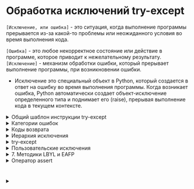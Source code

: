 # Обработка исключений try-except

`[Исключение, или ошибка]` - это ситуация, когда выполнение программы прерывается из-за какой-то проблемы или неожиданного условия во время выполнения кода.

`[Ошибка]` - это любое некорректное состояние или действие в программе, которое приводит к нежелательному результату. 
`[Исключение]` - механизм обработки ошибки, который прерывает выполнение программы, при возникновении ошибки. 

- Исключение это специальный объект в Python, который создается в ответ на ошибку во время выполнения программы. Когда возникает ошибка, Python автоматически создает объект-исключение определенного типа и поднимает его (raise), прерывая выполнение кода в текущем контексте.

<details>
  <summary>Общий шаблон инструкции try-except</summary>

```
try:
    # контролируемый код
except тип_ошибки_1:
    # код обработки ошибки (исключения)
except тип_ошибки_2:
    # код обработки ошибки (исключения)
...
except тип_ошибки_n:
    # код обработки ошибки (исключения)
else:
    # код для случая, если ошибки не было
finally:
    # код, который выполняется всегда
```
</details>

<details>
  <summary>Категории ошибок</summary>  
  
### Выделяют три основные категории ошибок:

<details>
  <summary>Синтаксическая ошибка</summary>  
  
 `[Синтаксическая ошибка]` -  это ошибка, возникающая из-за нарушения синтаксиса языка (Неправильное использование ключевых слов, операторов, скобок или отсутствия необходимых элементов, таких как двоеточия, запятые и т. д.).
 
<details>
  <summary>Основные исключения</summary>

- `SyntaxError`: Это наиболее общее исключение, которое возникает, когда Python не может распознать ваш код из-за ошибки в синтаксисе. Например, забытый двоеточие в конце условия или цикла.
- `IndentationError`: Это возникает, когда отступы в вашем коде не согласованы правильно. Python требует правильного выравнивания для обозначения блоков кода.
- `NameError`: Если вы пытаетесь использовать переменную, которая не была определена, Python вызовет это исключение.
- `TypeError`: Это происходит, когда вы пытаетесь выполнить операцию с объектом несовместимого типа.
- `ZeroDivisionError`: Когда попытка деления на ноль происходит
- `IndentationError`: Ошибка вызвана неправильным форматированием или выравниванием кода.
- `TabError`: Возникает, когда комбинируются табуляция и пробелы для создания отступов в коде.
- `ValueError`: Возникает, когда функция получает аргумент правильного типа, но с недопустимым значением.
</details>

</details>
<details>
  <summary>Ошибки времени выполнения</summary>

`[Ошибки времени выполнения]` - возникает, когда программа сталкивается с непредвиденной ситуацией во время выполнения, которая препятствует ее нормальному завершению (некорректные данные, неправильное использование функций или методов, или недоступность ресурсов).
<details>
  <summary>Основные исключения</summary>

1. `OverflowError`: Возникает, когда результат арифметической операции слишком велик для представления.
2. `IndexError`: Возникает, когда индекс последовательности находится вне допустимого диапазона.
3. `KeyError`: Возникает, когда словарь не содержит указанного ключа.
4. `FileNotFoundError`: Возникает, когда пытаемся открыть файл, который не существует.
5. `AttributeError`: Возникает, когда объект не имеет требуемого атрибута.
6. `ImportError`: Возникает, когда не удается импортировать модуль или его атрибут.
7. `MemoryError`: Возникает, когда недостаточно памяти для выполнения операции.
8. `KeyboardInterrupt`: Возникает, когда пользователь прерывает выполнение программы с клавиатуры (например, нажатием Ctrl+C).
9. `StopIteration`: Возникает, когда метод next() итератора вызывается, но итератор исчерпан.
10. `TypeError`: Возникает, когда операция применяется к объекту несовместимого типа.
11. `AssertionError`: Возникает, когда утверждение assert не проходит.
12. `RuntimeError`: Общее исключение для ошибок времени выполнения, которые не вписываются в другие категории.

</details>

</details>
<details>
  <summary>Логические ошибки</summary>

  `[Логические ошибки]` - (ошибка проектирования или ошибка алгоритма) - это ошибка в логике программы, которая приводит к некорректным результатам, хотя синтаксически и семантически код может быть правильным. Такие ошибки не вызывают исключений, потому что код технически выполняется без ошибок, но результат его работы не соответствует ожидаемому поведению.

</details>

</details>
<details>
  <summary>Коды возврата</summary>
  
- `[Код возврата]` - (код завершения или код возврата из процесса) - это целочисленное значение, возвращаемое программой при ее завершении. Этот код представляет собой способ сообщить вызывающему процессу или системе операций об успешном или неуспешном завершении программы и может содержать информацию о том, были ли выполнены какие-либо операции успешно или нет

<details>
  <summary>Пример</summary>

Метод `find()` используется для поиска подстроки в строке и возвращает индекс первого вхождения этой подстроки в строке. Если подстрока не найдена, метод возвращает -1. 
```
sentence = "Пример строки для поиска"
substring1 = "уют"
substring2 = 'строки'

index1 = sentence.find(substring1)
index2 = sentence.find(substring2)
print(index1) # -1
print(index2) # 7 
```
</details>
</details>
<details>
  <summary>Иерархия исключения</summary>

- `[BaseException]` - базовый класс самого верхнего уровня для всех прочих классов исключений.

- `[Exception]` - азовый класс для большинства встроенных в Python исключений.

- `[issubclass()]` - функция Для проверки родства классов исключений.
```
print(issubclass(IndexError, LookupError)) # True
```
- Если используется несколько блоков `except`, то первыми нужно указывать наиболее конкретные.
```
try:
    nums = [10, 5, 20, 25]
    print(nums[100])
except Exception:
    print('Произошла ошибка!')
except (KeyError, IndexError):
    print('Ошибка связанная с индексом!')
```

- Если нужен доступ к сгенерированному исключению как к объекту, то используется специальный синтаксис.
```
except (KeyError, IndexError) as err:
    pass

err - сгенерированный объект исключения.
```

- `[dir()]` - встроенная функция, позволяет посмотреть все все атрибуты объекта сгенерированного исключения.

<details>
  <summary>Иерархия исключений в Python</summary>

```
BaseException
 +-- SystemExit
 +-- KeyboardInterrupt
 +-- GeneratorExit
 +-- Exception
      +-- StopIteration
      +-- StopAsyncIteration
      +-- ArithmeticError
      |    +-- FloatingPointError
      |    +-- OverflowError
      |    +-- ZeroDivisionError
      +-- AssertionError
      +-- AttributeError
      +-- BufferError
      +-- EOFError
      +-- ImportError
           +-- ModuleNotFoundError
      +-- LookupError
      |    +-- IndexError
      |    +-- KeyError
      +-- MemoryError
      +-- NameError
      |    +-- UnboundLocalError
      +-- OSError
      |    +-- BlockingIOError
      |    +-- ChildProcessError
      |    +-- ConnectionError
      |    |    +-- BrokenPipeError
      |    |    +-- ConnectionAbortedError
      |    |    +-- ConnectionRefusedError
      |    |    +-- ConnectionResetError
      |    +-- FileExistsError
      |    +-- FileNotFoundError
      |    +-- InterruptedError
      |    +-- IsADirectoryError
      |    +-- NotADirectoryError
      |    +-- PermissionError
      |    +-- ProcessLookupError
      |    +-- TimeoutError
      +-- ReferenceError
      +-- RuntimeError
      |    +-- NotImplementedError
      |    +-- RecursionError
      +-- SyntaxError
      |    +-- IndentationError
      |         +-- TabError
      +-- SystemError
      +-- TypeError
      +-- ValueError
      |    +-- UnicodeError
      |         +-- UnicodeDecodeError
      |         +-- UnicodeEncodeError
      |         +-- UnicodeTranslateError
      +-- Warning
           +-- DeprecationWarning
           +-- PendingDeprecationWarning
           +-- RuntimeWarning
           +-- SyntaxWarning
           +-- UserWarning
           +-- FutureWarning
           +-- ImportWarning
           +-- UnicodeWarning
           +-- BytesWarning
           +-- ResourceWarning
```
</details>


</details>
<details>
  <summary>try-except</summary>

Конструкция `try-except` используется для обработки исключений в Python.

- `try`: Здесь помещается код, который может вызвать исключение.
- `except`: Если в блоке try произошло исключение, то выполнение кода переходит в блок except. Этот блок содержит код, который будет выполнен при возникновении исключения.
<details>
  <summary>Пример</summary>

```
try:
    result = 10 / 0 # Деление на ноль - ошибка и исключение ZeroDivisionError
except ZeroDivisionError:
    print("Деление на ноль!")
```
В блоке `try` происходит ошибка изза деления на ноль. Эта ошибка вызывает исключение `ZeroDivisionError`, которое обрабатывается в блоке `except`.
</details>
<details>
  <summary>Логика</summary>

Простыми словами:  
  
Конструкция try-except выступает в роли отсеивателя ошибок.  
  
В блок `try` помешается потенциально уязвимый к ошибкам код. 

Либо код отрабатывает без ошибок и программа продолжает работу в штатном режиме.  

Либо происходит ошибка, вызывается исключение, которое обрабатывается в блоке `except`.  

Блок `except` содержет код, который выполняется в случае возникновения ошибки.  

После выполнения кода в блоке `except` программа продолжает свое выполнение.  
</details>
<details>
  <summary>Обработка нескольких исключений</summary>
Если нужно обработать несколько типов исключений, можно использовать несколько блоков except или один блок except с перечислением исключений через запятую:

```
try:
    # контролируемый код
except тип_ошибки_1:
    # код обработки ошибки (исключения)
except тип_ошибки_2:
    # код обработки ошибки (исключения)
...
except тип_ошибки_n:
    # код обработки ошибки (исключения)
```
Или
```
try:
    # контролируемый код
except (тип_ошибки_1, тип_ошибки_2, ...):
    # обработка тип_ошибки_1 и(или) тип_ошибки_2
```

При обработке нескольких исключений, их нужно обрабатывать в порядке вероятности возникновения.

Первым обрабатывается наиболее конкретное исключение с наибольшей вероятностью возникновения.

Далее более общие исключения с меньшей вероятностью возникновения.

В ином варианте, общие исключения обработаются, затмив тем самым обработку более конкретного исключения.
</details>
<details>
  <summary>Не обязательные блоки else и finally</summary>

- `[else]` - располагается после всех блоков `except`. Выполняется только в том случае, если в боке `try` небыло ошибок.
- `[finaly]` - блок `finaly` располагается в самом конце конструкции `try-except` и выполняется вне зависимости произошла ошибка или нет.

     - Блок finally будет выполнен, даже если блок try содержит break, continue, return
     - При обработке ошибок внутри функции, блок  finally выполняется до инструкции return вне зависимости от их расположения в функции.

 <details>
  <summary>Шаблон использования</summary>

```
try:
    # контролируемый код
except тип_ошибки_1:
    # код обработки ошибки (исключения)
except тип_ошибки_2:
    # код обработки ошибки (исключения)
...
except тип_ошибки_n:
    # код обработки ошибки (исключения)
else:
    # код для случая, если ошибки не было
finally:
    # код, который выполняется всегда
```
</details>


</details>
<details>
  <summary>Исключение как объект</summary>

В Python все исключения являются подклассами (наследниками) базового класса `Exception` и являются объектами-исключений;

Эти объекты создаются при возникновении ошибки и содержат информацию о типе ошибки и контексте, в котором ошибка произошла;

Когда возникает ошибка, Python создает экземпляр соответствующего класса (объект-исключение) и передает его в блок except, где мы можем получить доступ к этому объекту и использовать его для вывода информации о возникшей ошибке;

```
try:
    # Попытка выполнить некорректное деление
    result = 10 / 0
except ZeroDivisionError as e:
    # Обработка исключения сохранения его как объект и вывод на печатьƒ
    print(e)  # division by zero
```


</details>
<details>
  <summary>Оператор raise</summary>


</details>

- `[raise]` - оператор позволяющий вручную возбуждать исключения при определённых условиях.

- Оператор `raise` используется для создания и возбуждения исключений  не входящих в класс `Exception`. Мы создаём при помощи оператора  `raise`  кастомное исключение и обрабатываем его блоком `try-except`.

- Информацию о перехвачены исключениях можно помещать в переменные при помощи ключевого слова `as` 
```
try:
  ...
  raise ...(...)
except Exception as err:
  ...
```
- Ключевое слово as используется в блоке except для связывания информации об исключении с переменной. Таким образом, мы можем использовать эту переменную для доступа к информации об исключении;

#

Конструктор любого исключения принимает переменное количество аргументов; 

Для того чтобы получить указанные значения, мы используем атрибут `args`, который является кортежем;

Синтаксис: 
```
raise [Exception]
raise [Exception(argument)]
raise [Exception(argument)] from [AnotherException]
```
   * `Exception` - класс исключения или объект исключения, которое нужно возбудить.
   * `argument` - это дополнительная информация, которую вы можете передать в исключение. 
   * `from [AnotherException]` - указание на другое исключение, от которого возбуждается текущее исключение (опционально)

1. Во первом варианте оператора raise указывается только название класса исключения.
```
raise ValueError
```
2. Во втором варианте оператора raise указывается экземпляр класса возбуждаемого исключения с аргументами при необходимости. Аргументов может быть несколько.
```
raise ValueError('Oпиcaниe исключения', 'Oпиcaниe исключения', ...)
```
<details>
  <summary>3. Третий вариант требует более детального разбора</summary>
  
`raise [Exception(argument)] from [AnotherException]`  

Конструкция `raise [Exception(argument)] from [AnotherException]` используется в Python для возбуждения исключения и указания на связанное исключение, которое может быть причиной первичного исключения.  

1. `raise [Exception(argument)]`:
    - Это базовая форма оператора raise, где [Exception(argument)] представляет собой класс исключения или объект исключения, которое мы хотим возбудить. [argument] - дополнительная информация об исключении. Например:  
```
raise ValueError("Некорректное значение!")
```
2. `from [AnotherException]`:
    - Это часть конструкции, указывающая на другое исключение, которое стало причиной возникновения текущего исключения. [AnotherException] - класс или объект другого исключения, от которого возникло текущее исключение.  
  
Пример:  

Предположим, у вас есть функция, которая пытается прочитать содержимое файла и выполнить какие-то операции с этим содержимым. Если файл не может быть прочитан, вы хотите вызвать пользовательское исключение FileProcessingError и указать на связанное исключение IOError.

```
def process_file(file_path):
    try:
        with open(file_path, 'r') as file:
            content = file.read()
            # Предположим, что здесь происходят какие-то операции с содержимым файла
            print("Файл успешно обработан.")
            # Ошибка ввода-вывода, такая как невозможность открыть несуществующий файл.
    except IOError as e:
        # Если не удалось прочитать файл, возбудим исключение FileProcessingError и укажем на связанное исключение IOError
        raise FileProcessingError(f"Ошибка обработки файла: {file_path}") from e

# Определяем пользовательское исключение FileProcessingError
class FileProcessingError(Exception):
    pass

# Пример использования функции
file_path = "несуществующий_файл.txt"
try:
    process_file(file_path)
except FileProcessingError as e:
    print(e)

В этом примере, если при попытке прочитать файл возникает исключение IOError,
мы вызываем пользовательское исключение FileProcessingError с дополнительной информацией о файле и указываем на связанное исключение e.
Это позволяет нам сохранить контекст ошибки и предоставить более информативное сообщение об ошибке.
```

</details>
</details>
<details>
  <summary>Пользовательские исключения</summary>

Для создания собственного типа исключения необходимо создать класс, являющийся потомком (наследником) одного из уже существующего типа исключения.  

Самым верным вариантом для наследовния является класс Exception.

```
class NegativeAgeError(Exception):
    pass
```
Приведённый код описывает новый тип исключения с именем NegativeAgeError, который является потомком класса Exception.  

Класс Exception содержит весь необходимый функционал, позволяющий работать с исключениями, поэтому в большинстве случаев достаточно создать пустой класс, который является потомком класса Exception.
```
class NegativeAgeError(Exception):
    pass

try:
    print('Введите свой возраст')
    age = int(input())
    if age < 0:
        raise NegativeAgeError('Возраст не может быть отрицательным')
    print('Ваш возраст равен', age)
except ValueError:
    print('Возраст должен быть числом')
except NegativeAgeError as e:
    print(e)
```

</details>
<details>
  <summary>7. Методики LBYL и EAFP</summary>

При написании программного кода, который может потенциально возбуждать исключения, существуют два основных подхода:

* `LBYL` (Look Before You Leap) — посмотри перед прыжком;
* `EAFP` (Easier to Ask Forgiveness than Permission) — проще извиниться, чем спрашивать разрешение;

Приведенный ниже код

```
data = {'Timur': 29, 'Ivan': 54}

data['Anri'] += 1
```

Приводит к возникновению исключения KeyError, поскольку ключ Anri отсутствует в словаре.
Мы можем исправить такой код двумя способами.

#

`LBYL`:  Перестраховаться и заранее проверить, что все получится. Это идеология LBYL-подхода. Сначала посмотрели, убедились, что все в порядке, только потом сделали.

```
data = {'Timur': 29, 'Ivan': 54}

if 'Anri' in data:
    data['Anri'] += 1
else:
    print('Ключ Anri отсутствует в словаре.')
```

#

`EAFP`: Мы можем описывать только главный алгоритм, рассчитывая, что все будет хорошо. Но при таком подходе необходимо прописать действия с исключениями (иногда разных типов). Это суть подхода EAFP.

```
data = {'Timur': 29, 'Ivan': 54}

try:
    data['Anri'] += 1
except KeyError:
    print('Ключ Anri отсутствует в словаре.')
```


</details>
<details>
  <summary>Оператор assert</summary>

`Оператор assert` – это встроенный оператор используемый для проверки того, является ли заданное утверждение истинным или ложным.  

Если утверждение истинно, то ничего не происходит и выполняется следующая строка кода.  

Если же утверждение ложно, оператор assert останавливает выполнение программы и подобно оператору raise возбуждает исключение AssertionError.

Синтаксис:
```
assert <утверждение>, <Дополнительная к исключению информация>
```
<details>
  <summary>Пример 1</summary>

```
age = 29                # возраст человека

assert age > 0, 'Возраст должен быть положительным числом'
```

Оператор `assert` используется для проверки того, является ли возраст положительным числом.  

В данном случае утверждение `age > 0` истинно, поэтому оператор assert ничего не делает.  

Если бы переменная age имела отрицательное значение, то оператором `assert` было бы возбуждено исключение `AssertionError`
</details>
<details>
  <summary>Пример 2</summary>

```
num1 = 20
num2 = 0

assert num2 != 0, 'Делитель равен нулю.'

print('Частное равно:', num1 / num2)
```

Оператор `assert` используется для проверки того, не равен ли нулю делитель.  

В данном случае утверждение `num2 != 0` ложно, поэтому оператором `assert` будет возбуждено исключение `AssertionError` вместе с добавленным нами сообщением.

Если изменить значение переменной `num2` на `10` и выполнить нашу программу снова, то на этот раз утверждение `num2 != 0` окажется истинным и исключение возбуждено не будет. 

Таким образом, на экран выведется результат деления: `Частное равно: 2.0`
</details>

#

- `Оператор assert` — это средство отладки, которое проверяет утверждение, выступающее в качестве внутренней самопроверки вашей программы;

- `Оператор assert` должен применяться только для того чтобы помогать разработчикам идентифицировать ошибки. Он не является механизмом обработки ошибок;

- `Оператор assert` может быть глобально отключен в настройках интерпретатора;

- `assert` – это именно оператор, а не функция. При использовании assert мы не указываем круглые скобки;

</details>
































#
<details>
  <summary></summary>


</details>

